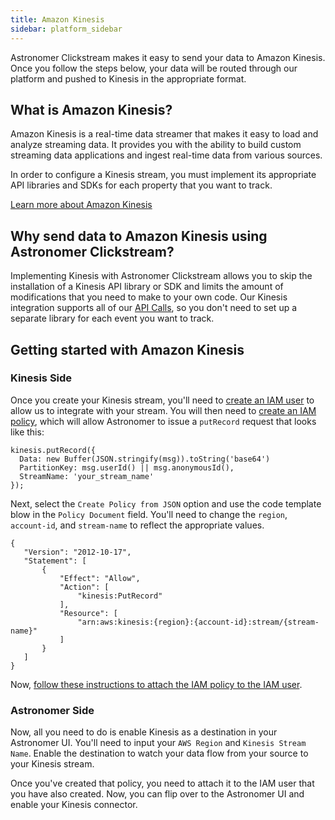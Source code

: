 ```yaml
---
title: Amazon Kinesis
sidebar: platform_sidebar
---
```

Astronomer Clickstream makes it easy to send your data to Amazon Kinesis. Once you follow the steps below, your data will be routed through our platform and pushed to Kinesis in the appropriate format.

## What is Amazon Kinesis?

Amazon Kinesis is a real-time data streamer that makes it easy to load and analyze streaming data. It provides you with the ability to build custom streaming data applications and ingest real-time data from various sources.

In order to configure a Kinesis stream, you must implement its appropriate API libraries and SDKs for each property that you want to track.

[Learn more about Amazon Kinesis](https://aws.amazon.com/documentation/kinesis/)

## Why send data to Amazon Kinesis using Astronomer Clickstream?

Implementing Kinesis with Astronomer Clickstream allows you to skip the installation of a Kinesis API library or SDK and limits the amount of modifications that you need to make to your own code. Our Kinesis integration supports all of our [API Calls](../calls.html), so you don't need to set up a separate library for each event you want to track.

## Getting started with Amazon Kinesis

### Kinesis Side

Once you create your Kinesis stream, you'll need to [create an IAM user](http://docs.aws.amazon.com/IAM/latest/UserGuide/id_users_create.html#id_users_create_console) to allow us to integrate with your stream. You will then need to [create an IAM policy](http://docs.aws.amazon.com/IAM/latest/UserGuide/access_policies_create.html), which will allow Astronomer to issue a `putRecord` request that looks like this:

```
kinesis.putRecord({
  Data: new Buffer(JSON.stringify(msg)).toString('base64')
  PartitionKey: msg.userId() || msg.anonymousId(),
  StreamName: 'your_stream_name'
});
```

Next, select the `Create Policy from JSON` option and use the code template blow in the `Policy Document` field. You'll need to change the `region`, `account-id`, and `stream-name` to reflect the appropriate values.

```
{
   "Version": "2012-10-17",
   "Statement": [
       {
           "Effect": "Allow",
           "Action": [
               "kinesis:PutRecord"
           ],
           "Resource": [
               "arn:aws:kinesis:{region}:{account-id}:stream/{stream-name}"
           ]
       }
   ]
}
```

Now, [follow these instructions to attach the IAM policy to the IAM user](http://docs.aws.amazon.com/IAM/latest/UserGuide/access_policies_managed-using.html#attach-managed-policy-console).

### Astronomer Side

Now, all you need to do is enable Kinesis as a destination in your Astronomer UI. You'll need to input your `AWS Region` and `Kinesis Stream Name`. Enable the destination to watch your data flow from your source to your Kinesis stream.


Once you've created that policy, you need to attach it to the IAM user that you have also created. Now, you can flip over to the Astronomer UI and enable your Kinesis connector.
